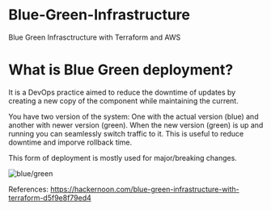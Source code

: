 # Blue-Green-Infrastructure
Blue Green Infrasctructure with Terraform and AWS

# What is Blue Green deployment?
 It is a DevOps practice aimed to reduce the downtime of updates by creating a new copy of the component while maintaining the current.
 
 You have two version of the system: One with the actual version (blue) and another with newer version (green). When the new version (green) is up and running you can seamlessly switch traffic to it. This is useful to reduce downtime and imporve rollback time. 
 
 This form of deployment is mostly used for major/breaking changes.
 
 ![blue/green](https://cdn-images-1.medium.com/max/800/1*7jSS2x7NpyGaSW5q3DlufA.png)
 
 
References: https://hackernoon.com/blue-green-infrastructure-with-terraform-d5f9e8f79ed4 
